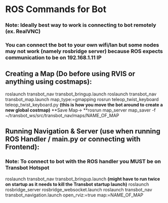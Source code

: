 # ROS Commands for Bot

### Note: Ideally best way to work is connecting to bot remotely (ex. RealVNC) 
### You can connect the bot to your own wifi/lan but some nodes may not work (namely rosbridge server) because ROS expects communication to be on 192.168.1.11 IP

## Creating a Map (Do before using RVIS or anything using costmaps):
roslaunch transbot_nav transbot_bringup.launch
roslaunch transbot_nav transbot_map.launch map_type:=gmapping
rosrun teleop_twist_keyboard teleop_twist_keyboard.py **(this is how you move the bot around to create a new global costmap)**
**Save Map-> **rosrun map_server map_saver -f ~/transbot_ws/src/transbot_nav/maps/NAME_OF_MAP

## Running Navigation & Server (use when running ROS Handler / main.py or connecting with Frontend):

### Note: To connect to bot with the ROS handler you MUST be on Transbot Hotspot

roslaunch transbot_nav transbot_bringup.launch **(might have to run twice on startup as it needs to kill the Transbot startup launch)**
roslaunch rosbridge_server rosbridge_websocket.launch
roslaunch transbot_nav transbot_navigation.launch open_rviz:=true map:=NAME_OF_MAP